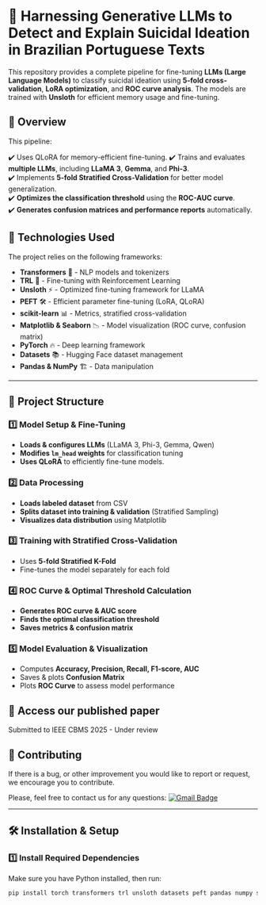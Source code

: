 # 🧠 Harnessing Generative LLMs to Detect and Explain Suicidal Ideation in Brazilian Portuguese Texts

This repository provides a complete pipeline for fine-tuning **LLMs (Large Language Models)** to classify suicidal ideation using **5-fold cross-validation**, **LoRA optimization**, and **ROC curve analysis**. The models are trained with **Unsloth** for efficient memory usage and fine-tuning.

## 📌 Overview

This pipeline:

✔️ Uses QLoRA for memory-efficient fine-tuning.
✔️ Trains and evaluates **multiple LLMs**, including **LLaMA 3**, **Gemma**, and **Phi-3**.  
✔️ Implements **5-fold Stratified Cross-Validation** for better model generalization.  
✔️ **Optimizes the classification threshold** using the **ROC-AUC curve**.  
✔️ **Generates confusion matrices and performance reports** automatically.  

## 🚀 Technologies Used

The project relies on the following frameworks:

- **Transformers** 🤗 - NLP models and tokenizers  
- **TRL** 🚀 - Fine-tuning with Reinforcement Learning  
- **Unsloth** ⚡ - Optimized fine-tuning framework for LLaMA  
- **PEFT** 🛠️ - Efficient parameter fine-tuning (LoRA, QLoRA)  
- **scikit-learn** 📊 - Metrics, stratified cross-validation  
- **Matplotlib & Seaborn** 📉 - Model visualization (ROC curve, confusion matrix)  
- **PyTorch** 🔥 - Deep learning framework  
- **Datasets** 📚 - Hugging Face dataset management  
- **Pandas & NumPy** 🏗️ - Data manipulation  

---

## 📂 Project Structure

### **1️⃣ Model Setup & Fine-Tuning**
- **Loads & configures LLMs** (LLaMA 3, Phi-3, Gemma, Qwen)
- **Modifies `lm_head` weights** for classification tuning
- **Uses QLoRA** to efficiently fine-tune models.

### **2️⃣ Data Processing**
- **Loads labeled dataset** from CSV  
- **Splits dataset into training & validation** (Stratified Sampling)  
- **Visualizes data distribution** using Matplotlib  

### **3️⃣ Training with Stratified Cross-Validation**
- Uses **5-fold Stratified K-Fold**  
- Fine-tunes the model separately for each fold  

### **4️⃣ ROC Curve & Optimal Threshold Calculation**
- **Generates ROC curve & AUC score**  
- **Finds the optimal classification threshold**  
- **Saves metrics & confusion matrix**  

### **5️⃣ Model Evaluation & Visualization**
- Computes **Accuracy, Precision, Recall, F1-score, AUC**  
- Saves & plots **Confusion Matrix**  
- Plots **ROC Curve** to assess model performance

## 🤖 Access our published paper

Submitted to IEEE CBMS 2025 - Under review

## 👏 Contributing
 
If there is a bug, or other improvement you would like to report or request, we encourage you to contribute.

Please, feel free to contact us for any questions: [![Gmail Badge](https://img.shields.io/badge/-ariel.teles@ifma.edu.br-c14438?style=flat-square&logo=Gmail&logoColor=white&link=mailto:ariel.teles@ifma.edu.br)](mailto:ariel.teles@ifma.edu.br )

---

## 🛠 Installation & Setup

### **1️⃣ Install Required Dependencies**
Make sure you have Python installed, then run:

```bash
pip install torch transformers trl unsloth datasets peft pandas numpy scikit-learn matplotlib seaborn tqdm
